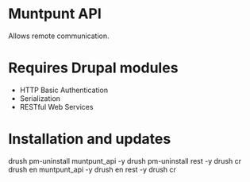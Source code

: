 Muntpunt API
============

Allows remote communication.

Requires Drupal modules
==
 * HTTP Basic Authentication
 * Serialization
 * RESTful Web Services

Installation and updates
==
drush pm-uninstall muntpunt_api -y
drush pm-uninstall rest -y
drush cr
drush en muntpunt_api -y
drush en rest -y
drush cr


